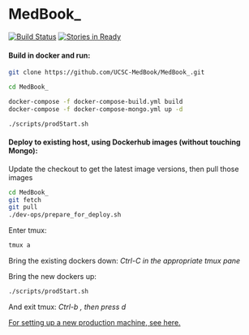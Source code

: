# MedBook_

[![Build Status](https://travis-ci.org/UCSC-MedBook/MedBook_.svg?branch=master)](https://travis-ci.org/UCSC-MedBook/MedBook_)
[![Stories in Ready](https://badge.waffle.io/UCSC-MedBook/MedBook.png?label=ready&title=Ready)](https://waffle.io/UCSC-MedBook/MedBook)

#### Build in docker and run:
```sh
git clone https://github.com/UCSC-MedBook/MedBook_.git

cd MedBook_

docker-compose -f docker-compose-build.yml build
docker-compose -f docker-compose-mongo.yml up -d

./scripts/prodStart.sh
```

#### Deploy to existing host, using Dockerhub images (without touching Mongo):
Update the checkout to get the latest image versions, then pull those images
```sh
cd MedBook_
git fetch
git pull
./dev-ops/prepare_for_deploy.sh
```
Enter tmux:
```sh
tmux a
```
Bring the existing dockers down:
*Ctrl-C in the appropriate tmux pane*

Bring the new dockers up:
```sh
./scripts/prodStart.sh
```
And exit tmux:
*Ctrl-b , then press d*

[For setting up a new production machine, see here.](dev-ops/README.md)
